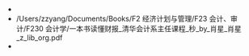 -
- /Users/zzyang/Documents/Books/F2 经济计划与管理/F23 会计、审计/F230 会计学/一本书读懂财报_清华会计系主任课程_秒_by_肖星_肖星_z_lib_org.pdf
-